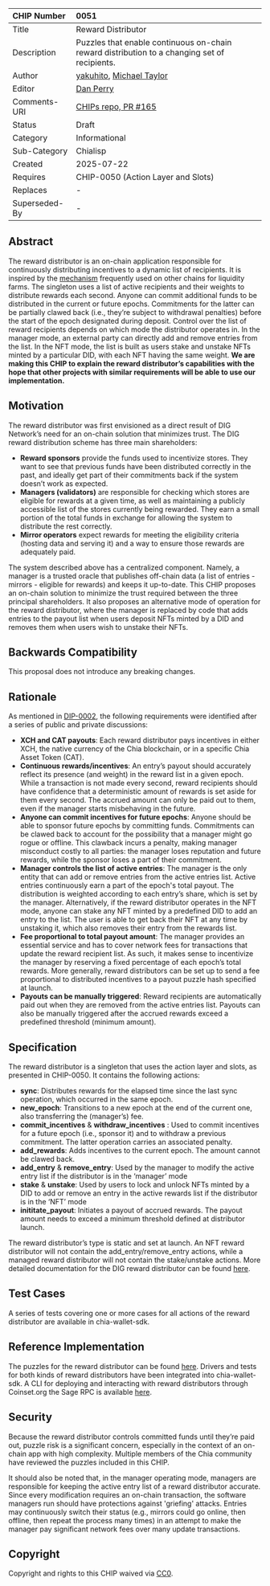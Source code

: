 CHIP Number   | 0051
:-------------|:----
Title         | Reward Distributor
Description   | Puzzles that enable continuous on-chain reward distribution to a changing set of recipients.
Author        | [yakuhito](https://github.com/Yakuhito), [Michael Taylor](https://github.com/MichaelTaylor3D)
Editor        | [Dan Perry](https://github.com/danieljperry)
Comments-URI  | [CHIPs repo, PR #165](https://github.com/Chia-Network/chips/pull/165)
Status        | Draft
Category      | Informational
Sub-Category  | Chialisp
Created       | 2025-07-22
Requires      | CHIP-0050 (Action Layer and Slots)
Replaces      | -
Superseded-By | -

## Abstract
The reward distributor is an on-chain application responsible for continuously distributing incentives to a dynamic list of recipients. It is inspired by the [mechanism](https://uploads-ssl.webflow.com/5ad71ffeb79acc67c8bcdaba/5ad8d1193a40977462982470_scalable-reward-distribution-paper.pdf) frequently used on other chains for liquidity farms. The singleton uses a list of active recipients and their weights to distribute rewards each second. Anyone can commit additional funds to be distributed in the current or future epochs. Commitments for the latter can be partially clawed back (i.e., they’re subject to withdrawal penalties) before the start of the epoch designated during deposit. Control over the list of reward recipients depends on which mode the distributor operates in. In the manager mode, an external party can directly add and remove entries from the list. In the NFT mode, the list is built as users stake and unstake NFTs minted by a particular DID, with each NFT having the same weight. **We are making this CHIP to explain the reward distributor’s capabilities with the hope that other projects with similar requirements will be able to use our implementation.**

## Motivation
The reward distributor was first envisioned as a direct result of DIG Network’s need for an on-chain solution that minimizes trust. The DIG reward distribution scheme has three main shareholders:
 * **Reward sponsors** provide the funds used to incentivize stores. They want to see that previous funds have been distributed correctly in the past, and ideally get part of their commitments back if the system doesn’t work as expected.
 * **Managers (validators)** are responsible for checking which stores are eligible for rewards at a given time, as well as maintaining a publicly accessible list of the stores currently being rewarded. They earn a small portion of the total funds in exchange for allowing the system to distribute the rest correctly.
 * **Mirror operators** expect rewards for meeting the eligibility criteria (hosting data and serving it) and a way to ensure those rewards are adequately paid.

The system described above has a centralized component. Namely, a manager is a trusted oracle that publishes off-chain data (a list of entries - mirrors - eligible for rewards) and keeps it up-to-date. This CHIP proposes an on-chain solution to minimize the trust required between the three principal shareholders. It also proposes an alternative mode of operation for the reward distributor, where the manager is replaced by code that adds entries to the payout list when users deposit NFTs minted by a DID and removes them when users wish to unstake their NFTs.

## Backwards Compatibility
This proposal does not introduce any breaking changes.

## Rationale
As mentioned in [DIP-0002](https://github.com/DIG-Network/DIPS/blob/main/DIPs/dip-0002.md), the following requirements were identified after a series of public and private discussions:
 * **XCH and CAT payouts**: Each reward distributor pays incentives in either XCH, the native currency of the Chia blockchain, or in a specific Chia Asset Token (CAT).
 * **Continuous rewards/incentives**: An entry’s payout should accurately reflect its presence (and weight) in the reward list in a given epoch. While a transaction is not made every second, reward recipients should have confidence that a deterministic amount of rewards is set aside for them every second. The accrued amount can only be paid out to them, even if the manager starts misbehaving in the future.
 * **Anyone can commit incentives for future epochs**: Anyone should be able to sponsor future epochs by committing funds. Commitments can be clawed back to account for the possibility that a manager might go rogue or offline. This clawback incurs a penalty, making manager misconduct costly to all parties: the manager loses reputation and future rewards, while the sponsor loses a part of their commitment.
 * **Manager controls the list of active entries**: The manager is the only entity that can add or remove entries from the active entries list. Active entries continuously earn a part of the epoch's total payout. The distribution is weighted according to each entry’s share, which is set by the manager. Alternatively, if the reward distributor operates in the NFT mode, anyone can stake any NFT minted by a predefined DID to add an entry to the list. The user is able to get back their NFT at any time by unstaking it, which also removes their entry from the rewards list.
 * **Fee proportional to total payout amount**: The manager provides an essential service and has to cover network fees for transactions that update the reward recipient list. As such, it makes sense to incentivize the manager by reserving a fixed percentage of each epoch’s total rewards. More generally, reward distributors can be set up to send a fee proportional to distributed incentives to a payout puzzle hash specified at launch.
 * **Payouts can be manually triggered**: Reward recipients are automatically paid out when they are removed from the active entries list. Payouts can also be manually triggered after the accrued rewards exceed a predefined threshold (minimum amount).

## Specification
The reward distributor is a singleton that uses the action layer and slots, as presented in CHIP-0050. It contains the following actions:
 * **sync**: Distributes rewards for the elapsed time since the last sync operation, which occurred in the same epoch.
 * **new_epoch**: Transitions to a new epoch at the end of the current one, also transferring the (manager’s) fee.
 * **commit_incentives** & **withdraw_incentives** : Used to commit incentives for a future epoch (i.e., sponsor it) and to withdraw a previous commitment. The latter operation carries an associated penalty.
 * **add_rewards**: Adds incentives to the current epoch. The amount cannot be clawed back.
 * **add_entry** & **remove_entry**: Used by the manager to modify the active entry list if the distributor is in the ‘manager’ mode
 * **stake** & **unstake**: Used by users to lock and unlock NFTs minted by a DID to add or remove an entry in the active rewards list if the distributor is in the ‘NFT’ mode
 * **inititate_payout**: Initiates a payout of accrued rewards. The payout amount needs to exceed a minimum threshold defined at distributor launch.

The reward distributor’s type is static and set at launch. An NFT reward distributor will not contain the add_entry/remove_entry actions, while a managed reward distributor will not contain the stake/unstake actions. More detailed documentation for the DIG reward distributor can be found [here](https://docs.xchandles.com/techincal-manual/dig-reward-distributor).


## Test Cases
A series of tests covering one or more cases for all actions of the reward distributor are available in chia-wallet-sdk.

## Reference Implementation
The puzzles for the reward distributor can be found [here](https://github.com/DIG-Network/reward-distributor-clsp/tree/main/puzzles/actions/reward_distributor). Drivers and tests for both kinds of reward distributors have been integrated into chia-wallet-sdk. A CLI for deploying and interacting with reward distributors through Coinset.org the Sage RPC is available [here](https://github.com/Yakuhito/slot-machine).

## Security
Because the reward distributor controls committed funds until they’re paid out, puzzle risk is a significant concern, especially in the context of an on-chain app with high complexity. Multiple members of the Chia community have reviewed the puzzles included in this CHIP.

It should also be noted that, in the manager operating mode, managers are responsible for keeping the active entry list of a reward distributor accurate. Since every modification requires an on-chain transaction, the software managers run should have protections against 'griefing' attacks. Entries may continuously switch their status (e.g., mirrors could go online, then offline, then repeat the process many times) in an attempt to make the manager pay significant network fees over many update transactions.

## Copyright
Copyright and rights to this CHIP waived via [CC0](https://creativecommons.org/publicdomain/zero/1.0/).




